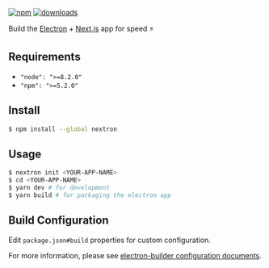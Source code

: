 [![npm](https://img.shields.io/npm/v/nextron.svg)](https://www.npmjs.com/package/nextron)
[![downloads](https://img.shields.io/npm/dt/nextron.svg)](https://www.npmjs.com/package/nextron)

Build the [Electron](https://electronjs.org/) + [Next.js](https://nextjs.org/) app for speed ⚡

## Requirements

- `"node": ">=8.2.0"`
- `"npm": ">=5.2.0"`

## Install

```bash
$ npm install --global nextron
```

## Usage

```bash
$ nextron init <YOUR-APP-NAME>
$ cd <YOUR-APP-NAME>
$ yarn dev # for development
$ yarn build # for packaging the electron app
```

## Build Configuration

Edit `package.json#build` properties for custom configuration.

For more information, please see [electron-builder configuration documents](https://github.com/electron-userland/electron-builder/blob/master/docs/configuration/configuration.md).
